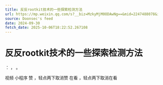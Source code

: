 ```yaml
---
title: 反反rootkit技术的一些探索检测方法
url: https://mp.weixin.qq.com/s?__biz=MzkyMjM0ODAwNg==&mid=2247488078&idx=1&sn=788333c31589184791df1747c64e100b
source: Doonsec's feed
date: 2024-09-30
fetch_date: 2025-10-06T18:22:52.267108
---
```


# 反反rootkit技术的一些探索检测方法

：
，
。

视频
小程序
赞
，轻点两下取消赞
在看
，轻点两下取消在看